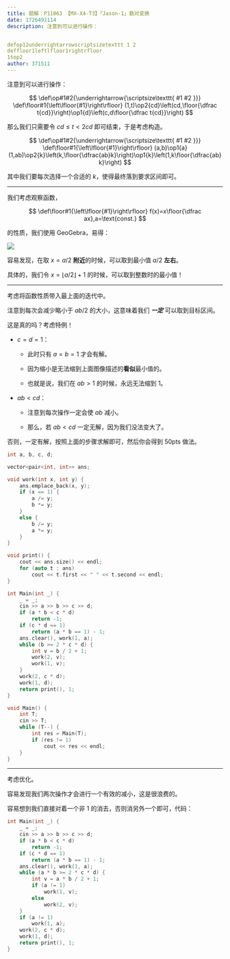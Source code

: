 ```yaml
---
title: 题解：P11063 【MX-X4-T3】「Jason-1」数对变换
date: 1726491114
description: 注意到可以进行操作：


defop12underrightarrowscriptsizetexttt 1 2 
deffloor1leftlfloor1rightrfloor
1top2
author: 371511
---
```


注意到可以进行操作：

$$
\def\op#1#2{\underrightarrow{\scriptsize\texttt{ #1 #2 }}}
\def\floor#1{\left\lfloor{#1}\right\rfloor}
(1,t)\op2{cd}\left(cd,\floor{\dfrac t{cd}}\right)\op1{d}\left(c,d\floor{\dfrac t{cd}}\right)
$$

那么我们只需要令 $cd\le t<2cd$ 即可结束，于是考虑构造。

$$
\def\op#1#2{\underrightarrow{\scriptsize\texttt{ #1 #2 }}}
\def\floor#1{\left\lfloor{#1}\right\rfloor}
(a,b)\op1{a}(1,ab)\op2{k}\left(k,\floor{\dfrac{ab}k}\right)\op1{k}\left(1,k\floor{\dfrac{ab}k}\right)
$$

其中我们要每次选择一个合适的 $k$，使得最终落到要求区间即可。

---

我们考虑观察函数，

$$
\def\floor#1{\left\lfloor{#1}\right\rfloor}
f(x)=x\floor{\dfrac ax},a=\text{const.}
$$

的性质，我们使用 GeoGebra，易得：

![](https://cdn.luogu.com.cn/upload/image_hosting/0s4k9osr.png)

容易发现，在取 $x=a/2$ **附近**的时候，可以取到最小值 $a/2$ **左右**。

具体的，我们令 $x=\lfloor a/2\rfloor+1$ 的时候，可以取到整数时的最小值！

---

考虑将函数性质带入最上面的迭代中。

注意到每次会减少略小于 $ab/2$ 的大小，这意味着我们 ***一定*** 可以取到目标区间。

这是真的吗？考虑特例！

+ $c=d=1$：

  + 此时只有 $a=b=1$ 才会有解。
 
  + 因为缩小是无法缩到上面图像描述的**看似**最小值的。
 
  + 也就是说，我们在 $ab>1$ 的时候，永远无法缩到 $1$。
 
+ $ab<cd$：

  + 注意到每次操作一定会使 $ab$ 减小。
 
  + 那么，若 $ab<cd$ 一定无解，因为我们没法变大了。

否则，一定有解，按照上面的步骤求解即可，然后你会得到 $50\text{pts}$ 做法。

```cpp
int a, b, c, d;

vector<pair<int, int>> ans;

void work(int x, int y) {
	ans.emplace_back(x, y);
	if (x == 1) {
		a /= y;
		b *= y;
	}
	else {
		b /= y;
		a *= y;
	}
}

void print() {
	cout << ans.size() << endl;
	for (auto t : ans)
		cout << t.first << " " << t.second << endl;
}

int Main(int _) {
	_ = _;
	cin >> a >> b >> c >> d;
	if (a * b < c * d)
		return -1;
	if (c * d == 1)
		return (a * b == 1) - 1;
	ans.clear(), work(1, a);
	while (b >= 2 * c * d) {
		int v = b / 2 + 1;
		work(2, v);
		work(1, v);
	}
	work(2, c * d);
	work(1, d);
	return print(), 1;
}

void Main() {
	int T;
	cin >> T;
	while (T--) {
		int res = Main(T);
		if (res != 1)
			cout << res << endl;
	}
}
```

---


考虑优化。

容易发现我们两次操作才会进行一个有效的减小，这是很浪费的。

容易想到我们直接对着一个非 $1$ 的消去，否则消另外一个即可，代码：

```cpp
int Main(int _) {
	_ = _;
	cin >> a >> b >> c >> d;
	if (a * b < c * d)
		return -1;
	if (c * d == 1)
		return (a * b == 1) - 1;
	ans.clear(), work(1, a);
	while (a * b >= 2 * c * d) {
		int v = a * b / 2 + 1;
		if (a != 1)
			work(1, v);
		else
			work(2, v);
	}
	if (a != 1)
		work(1, a);
	work(2, c * d);
	work(1, d);
	return print(), 1;
}
```
